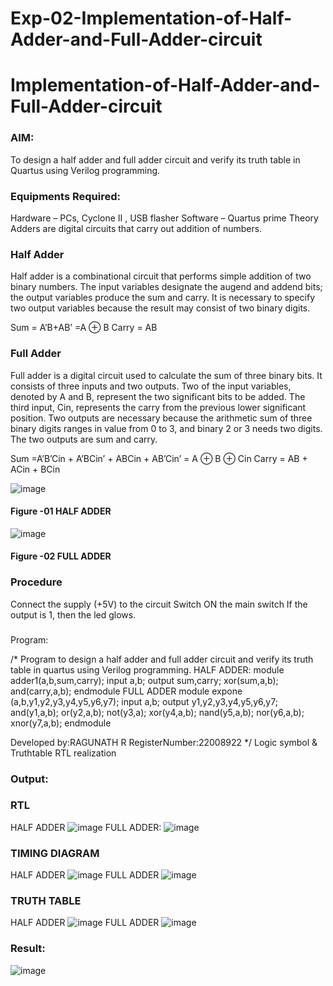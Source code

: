 # Exp-02-Implementation-of-Half-Adder-and-Full-Adder-circuit

# Implementation-of-Half-Adder-and-Full-Adder-circuit
### AIM:
To design a half adder and full adder circuit and verify its truth table in Quartus using Verilog programming.

### Equipments Required:
Hardware – PCs, Cyclone II , USB flasher
Software – Quartus prime
Theory
Adders are digital circuits that carry out addition of numbers.

### Half Adder
Half adder is a combinational circuit that performs simple addition of two binary numbers. The input variables designate the augend and addend bits; the output variables produce the sum and carry. It is necessary to specify two output variables because the result may consist of two binary digits.

Sum = A’B+AB’ =A ⊕ B Carry = AB

### Full Adder
Full adder is a digital circuit used to calculate the sum of three binary bits. It consists of three inputs and two outputs. Two of the input variables, denoted by A and B, represent the two significant bits to be added. The third input, Cin, represents the carry from the previous lower significant position. Two outputs are necessary because the arithmetic sum of three binary digits ranges in value from 0 to 3, and binary 2 or 3 needs two digits. The two outputs are sum and carry.

Sum =A’B’Cin + A’BCin’ + ABCin + AB’Cin’ = A ⊕ B ⊕ Cin Carry = AB + ACin + BCin

 ![image](https://user-images.githubusercontent.com/36288975/163552156-a13e5a56-c638-4110-97d9-8896907c8d25.png)

#### Figure -01 HALF ADDER 


![image](https://user-images.githubusercontent.com/36288975/163552057-b3547877-6d07-45b4-b7e0-bcfebfad9e1d.png)

#### Figure -02 FULL ADDER 

### Procedure

Connect the supply (+5V) to the circuit
Switch ON the main switch
If the output is 1, then the led glows.
### 
Program:

/*
Program to design a half adder and full adder circuit and verify its truth table in quartus using Verilog programming.
HALF ADDER:
module adder1(a,b,sum,carry);
input a,b;
output sum,carry;
xor(sum,a,b);
and(carry,a,b);
endmodule
FULL ADDER
module expone (a,b,y1,y2,y3,y4,y5,y6,y7);
input a,b;
output y1,y2,y3,y4,y5,y6,y7;
and(y1,a,b);
or(y2,a,b);
not(y3,a);
xor(y4,a,b);
nand(y5,a,b);
nor(y6,a,b);
xnor(y7,a,b);
endmodule

Developed by:RAGUNATH R 
RegisterNumber:22008922
*/
Logic symbol & Truthtable
RTL realization

### Output:

### RTL
HALF ADDER
![image](https://user-images.githubusercontent.com/113915622/211132364-6b0f5ecf-5fc7-40c3-be0b-01415bb64e8f.png)
FULL ADDER:
![image](https://user-images.githubusercontent.com/113915622/211132393-567a48ec-6d8f-4512-a071-9bcd66e47d5b.png)

### TIMING DIAGRAM
HALF ADDER
![image](https://user-images.githubusercontent.com/113915622/211132471-63472769-b41d-48f3-b5a1-042572f6999f.png)
FULL ADDER
![image](https://user-images.githubusercontent.com/113915622/211132509-94f2eb14-fcd7-4610-afd1-eab20e4ccb6d.png)


### TRUTH TABLE
HALF ADDER
![image](https://user-images.githubusercontent.com/113915622/211132546-184fb8d9-8ba2-4178-85b1-405e7cc9b3ad.png)
FULL ADDER
![image](https://user-images.githubusercontent.com/113915622/211132578-6e0754eb-c291-48ca-9c5a-1f424f3ba5ed.png)


### Result:
![image](https://user-images.githubusercontent.com/113915622/211132682-4204b7e6-2f47-4d5e-8ff5-165ac971b86d.png)
